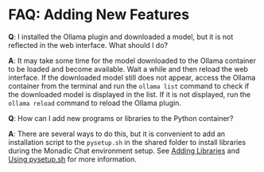 # FAQ: Adding New Features

**Q**: I installed the Ollama plugin and downloaded a model, but it is not reflected in the web interface. What should I do?

**A**: It may take some time for the model downloaded to the Ollama container to be loaded and become available. Wait a while and then reload the web interface. If the downloaded model still does not appear, access the Ollama container from the terminal and run the `ollama list` command to check if the downloaded model is displayed in the list. If it is not displayed, run the `ollama reload` command to reload the Ollama plugin.

**Q**: How can I add new programs or libraries to the Python container?

**A**: There are several ways to do this, but it is convenient to add an installation script to the `pysetup.sh` in the shared folder to install libraries during the Monadic Chat environment setup. See [Adding Libraries](/python-container?id=adding-programs-and-libraries) and [Using pysetup.sh](/python-container?id=usage-of-pysetupsh) for more information.
